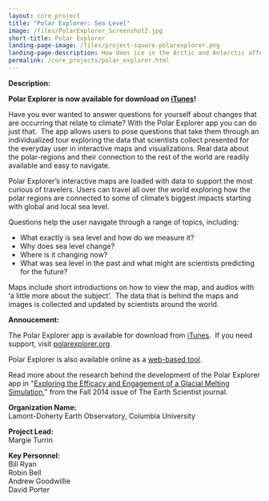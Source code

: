 ```yaml
---
layout: core_project 
title: "Polar Explorer: Sea Level"
image: /files/PolarExplorer_Screenshot2.jpg
short-title: Polar Explorer 
landing-page-image: /files/project-square-polarexplorer.png
landing-page-description: How does ice in the Arctic and Antarctic affect global sea levels? Explore these connections in a data driven, map-based iPad app.
permalink: /core_projects/polar_explorer.html
---
```


**Description:**

**Polar Explorer is now available for download on
[iTunes](https://itunes.apple.com/us/app/polar-explorer-sea-level/id1056414420?ls=1&mt=8)!**

Have you ever wanted to answer questions for yourself about changes that
are occurring that relate to climate? With the Polar Explorer app you
can do just that.  The app allows users to pose questions that take them
through an individualized tour exploring the data that scientists
collect presented for the everyday user in interactive maps and
visualizations. Real data about the polar-regions and their connection
to the rest of the world are readily available and easy to navigate.

Polar Explorer’s interactive maps are loaded with data to support the
most curious of travelers. Users can travel all over the world exploring
how the polar regions are connected to some of climate’s biggest impacts
starting with global and local sea level.

Questions help the user navigate through a range of topics, including:

-   What exactly is sea level and how do we measure it?
-   Why does sea level change?
-   Where is it changing now?
-   What was sea level in the past and what might are scientists
    predicting for the future?

Maps include short introductions on how to view the map, and audios with
‘a little more about the subject’.  The data that is behind the maps and
images is collected and updated by scientists around the world. 

**Annoucement:**

The Polar Explorer app is available for download from
[iTunes](https://itunes.apple.com/us/app/polar-explorer-sea-level/id1056414420?ls=1&mt=8).
 If you need support,
visit [polarexplorer.org](http://www.polarexplorer.org).

Polar Explorer is also available online as a [web-based
tool](http://www.polar-observer.org/data/web_pages/PolarExplorerOnline.html).

Read more about the research behind the development of the Polar
Explorer app in "[Exploring the Efficacy and Engagement of a Glacial
Melting
Simulation](https://www.nestanet.org/cms/sites/default/files/journal/LDEO_Fall2014sep.pdf),"
from the Fall 2014 issue of The Earth Scientist journal.

**Organization Name:**  
Lamont-Doherty Earth Observatory, Columbia University  

**Project Lead:**  
Margie Turrin  

**Key Personnel:**  
Bill Ryan  
Robin Bell  
Andrew Goodwillie  
David Porter
